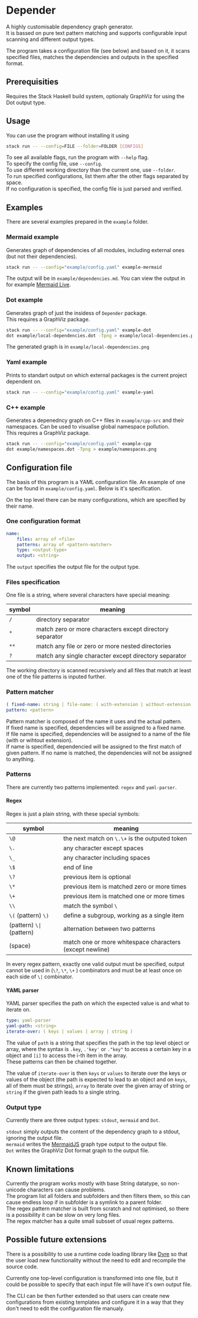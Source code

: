 # Depender

A highly customisable dependency graph generator.  
It is bassed on pure text pattern matching and supports configurable
input scanning and different output types.  

The program takes a configuration file (see below) and based on it, 
it scans specified files, matches the dependencies and outputs
in the specified format.

## Prerequisities
Requires the Stack Haskell build system, optionaly GraphViz for using
the Dot output type. 

## Usage
You can use the program without installing it using

```bash
stack run -- --config=FILE --folder=FOLDER [CONFIGS]
```

To see all available flags, run the program with `--help` flag.  
To specify the config file, use `--config`.  
To use different working directory than the current one, use `--folder`.  
To run specified configurations, list them after the other flags
separated by space.  
If no configuration is specified, the config file is just parsed and
verified.

## Examples
There are several examples prepared in the `example` folder.

### Mermaid example

Generates graph of dependencies of all modules, including external ones
(but not their dependencies).

```bash
stack run -- --config="example/config.yaml" example-mermaid
```
The output will be in `example/dependencies.md`. You can view the output
in for example [Mermaid Live](https://mermaid.live/).

### Dot example

Generates graph of just the insidess of `Depender` package.  
This requires a GraphViz package.

```bash
stack run -- --config="example/config.yaml" example-dot
dot example/local-dependencies.dot -Tpng > example/local-dependencies.png
```

The generated graph is in `example/local-dependencies.png`

### Yaml example

Prints to standart output on which external packages is the current 
project dependent on.

```bash
stack run -- --config="example/config.yaml" example-yaml
```

### C++ example

Generates a depenedncy graph on C++ files in `example/cpp-src`
and their namespaces.
Can be used to visualise global namespace pollution.  
This requires a GraphViz package.

```bash
stack run -- --config="example/config.yaml" example-cpp
dot example/namespaces.dot -Tpng > example/namespaces.png
```

## Configuration file
The basis of this program is a YAML configuration file. An example of one
can be found in `example/config.yaml`. Below is it's specification.

On the top level there can be many configurations, which are specified by
their name.

### One configuration format
```yaml
name:
    files: array of <file>
    patterns: array of <pattern-matcher>
    type: <output-type>
    output: <string>
```

The `output` specifies the output file for the output type.

### Files specification
One file is a string, where several characters have special meaning:

| symbol | meaning |
|---|---|
| `/` | directory separator |
| `*` | match zero or more characters except directory separator |
| `**` | match any file or zero or more nested directories |s
| `?` | match any single character except directory separator |

The working directory is scanned recursively and all files that match
at least one of the file patterns is inputed further.

### Pattern matcher
```yaml
( fixed-name: string | file-name: ( with-extension | without-extension ) | name: <pattern> )
pattern: <pattern>
```

Pattern matcher is composed of the name it uses and the actual pattern.  
If fixed name is specified, dependencies will be assigned to a fixed name.  
If file name is specified, dependencies will be assigned to a name of 
the file (with or wihtout extension).  
If name is specified, dependencied will be assigned to
the first match of given pattern. If no name is matched,
the dependencies will not be assigned to anything.  

### Patterns
There are currently two patterns implemented: `regex` and `yaml-parser`.

#### Regex
Regex is just a plain string, with these special symbols:

| symbol | meaning |
|---|---|
| `\@` | the next match on `\.\+` is the outputed token |
| `\.` | any character except spaces |
| `\_` | any character including spaces |
| `\$` | end of line |
| `\?` | previous item is optional |
| `\*` | previous item is matched zero or more times |
| `\+` | previous item is matched one or more times |
| `\\` | match the symbol `\` |
| `\(` (pattern) `\)` | define a subgroup, working as a single item |
| (pattern) `\\|` (pattern) | alternation between two patterns |
| (space) | match one or more whitespace characters (except newline) |

In every regex pattern, exactly one valid output must be specified, output cannot
be used in (`\?`, `\*`, `\+` ) combinators and must be at least once on each side
of `\|` combinator.  

#### YAML parser
YAML parser specifies the path on which the expected value is and what to iterate on.

```yaml
type: yaml-parser
yaml-path: <string>
iterate-over: ( keys | values | array | string )
```

The value of `path` is a string that specifies the path in the top level object
or array, where the syntax is `.key`, `.'key'` or `."key"`
to access a certain key in a object and `[i]` to access the i-th item in the array.  
These patterns can then be chained together.  

The value of `iterate-over` is then `keys` or `values` to iterate over the keys
or values of the object (the path is expected to lead to an object and on `keys`,
all of them must be strings), `array` to iterate over the given array of string 
or `string` if the given path leads to a single string.

### Output type
Currently there are three output types: `stdout`, `mermaid` and `Dot`.

`stdout` simply outputs the content of the dependency graph to a stdout,
ignoring the output file.  
`mermaid` writes the [MermaidJS](https://mermaid-js.github.io/) graph type output
to the output file.  
`Dot` writes the GraphViz Dot format graph to the output file.

## Known limitations
Currently the program works mostly with base String datatype, so
non-unicode characters can cause problems.  
The program list all folders and subfolders and then filters them, so this
can cause endless loop if in subfolder is a symlink to a parent folder.  
The regex pattern matcher is built from scratch and not optimised,
so there is a possibility it can be slow on very long files.  
The regex matcher has a quite small subsset of usual regex patterns.

## Possible future extensions
There is a possibility to use a runtime code loading library like
[Dyre](https://hackage.haskell.org/package/dyre) so that the user load new
functionality without the need to edit and recompile the source code.

Currently one top-level configuration is transformed into one file,
but it could be possible to specify that each input file will have it's own
output file.

The CLI can be then further extended so that users can create new configurations
from existing templates and configure it in a way that they don't need to edit the
configuration file manualy.
